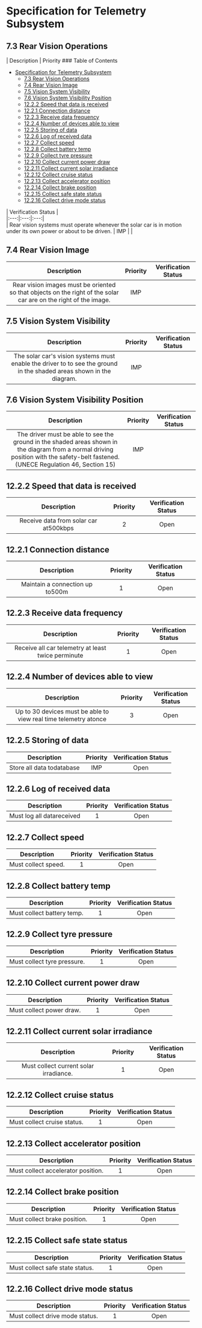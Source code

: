 # Specification for Telemetry Subsystem  
  
## 7.3 Rear Vision Operations  
  
| Description | Priority ### Table of Contents  
  * [Specification for Telemetry Subsystem](#specification-for-telemetry-subsystem)
    * [7.3 Rear Vision Operations](#73-rear-vision-operations)
    * [7.4 Rear Vision Image](#74-rear-vision-image)
    * [7.5 Vision System Visibility](#75-vision-system-visibility)
    * [7.6 Vision System Visibility Position](#76-vision-system-visibility-position)
    * [12.2.2 Speed that data is received ](#1222-speed-that-data-is-received-)
    * [12.2.1 Connection distance ](#1221-connection-distance-)
    * [12.2.3 Receive data frequency ](#1223-receive-data-frequency-)
    * [12.2.4 Number of devices able to view ](#1224-number-of-devices-able-to-view-)
    * [12.2.5 Storing of data ](#1225-storing-of-data-)
    * [12.2.6 Log of received data ](#1226-log-of-received-data-)
    * [12.2.7 Collect speed](#1227-collect-speed)
    * [12.2.8 Collect battery temp](#1228-collect-battery-temp)
    * [12.2.9 Collect tyre pressure ](#1229-collect-tyre-pressure-)
    * [12.2.10 Collect current power draw ](#12210-collect-current-power-draw-)
    * [12.2.11 Collect current solar irradiance](#12211-collect-current-solar-irradiance)
    * [12.2.12 Collect cruise status ](#12212-collect-cruise-status-)
    * [12.2.13 Collect accelerator position](#12213-collect-accelerator-position)
    * [12.2.14 Collect brake position](#12214-collect-brake-position)
    * [12.2.15 Collect safe state status ](#12215-collect-safe-state-status-)
    * [12.2.16 Collect drive mode status ](#12216-collect-drive-mode-status-)
  
| Verification Status |  
|:---:|:---:|:---:|  
| Rear vision systems must operate whenever the solar car is in motion under its own power or about to be driven. | IMP |  |  
  
  
## 7.4 Rear Vision Image  
  
| Description | Priority | Verification Status |  
|:---:|:---:|:---:|  
| Rear vision images must be oriented so that objects on the right of the solar car are on the right of the image. | IMP |  |  
  
  
## 7.5 Vision System Visibility  
  
| Description | Priority | Verification Status |  
|:---:|:---:|:---:|  
| The solar car&#x27;s vision systems must enable the driver to to see the ground in the shaded areas shown in the diagram. | IMP |  |  
  
  
## 7.6 Vision System Visibility Position  
  
| Description | Priority | Verification Status |  
|:---:|:---:|:---:|  
| The driver must be able to see the ground in the shaded areas shown in the diagram from a normal driving position with the safety-belt fastened.    (UNECE Regulation 46, Section 15) | IMP |  |  
  
  
## 12.2.2 Speed that data is received   
  
| Description | Priority | Verification Status |  
|:---:|:---:|:---:|  
| Receive data from solar car at500kbps  | 2 | Open |  
  
  
## 12.2.1 Connection distance   
  
| Description | Priority | Verification Status |  
|:---:|:---:|:---:|  
| Maintain a connection up to500m  | 1 | Open |  
  
  
## 12.2.3 Receive data frequency   
  
| Description | Priority | Verification Status |  
|:---:|:---:|:---:|  
| Receive all car telemetry at least twice perminute  | 1 | Open |  
  
  
## 12.2.4 Number of devices able to view   
  
| Description | Priority | Verification Status |  
|:---:|:---:|:---:|  
| Up to 30 devices must be able to view real time telemetry atonce  | 3 | Open |  
  
  
## 12.2.5 Storing of data   
  
| Description | Priority | Verification Status |  
|:---:|:---:|:---:|  
| Store all data todatabase    | IMP | Open |  
  
  
## 12.2.6 Log of received data   
  
| Description | Priority | Verification Status |  
|:---:|:---:|:---:|  
| Must log all datareceived | 1 | Open |  
  
  
## 12.2.7 Collect speed  
  
| Description | Priority | Verification Status |  
|:---:|:---:|:---:|  
| Must collect speed. | 1 | Open |  
  
  
## 12.2.8 Collect battery temp  
  
| Description | Priority | Verification Status |  
|:---:|:---:|:---:|  
| Must collect battery temp.  | 1 | Open |  
  
  
## 12.2.9 Collect tyre pressure   
  
| Description | Priority | Verification Status |  
|:---:|:---:|:---:|  
| Must collect tyre pressure.  | 1 | Open |  
  
  
## 12.2.10 Collect current power draw   
  
| Description | Priority | Verification Status |  
|:---:|:---:|:---:|  
| Must collect power draw.  | 1 | Open |  
  
  
## 12.2.11 Collect current solar irradiance  
  
| Description | Priority | Verification Status |  
|:---:|:---:|:---:|  
| Must collect current solar irradiance.  | 1 | Open |  
  
  
## 12.2.12 Collect cruise status   
  
| Description | Priority | Verification Status |  
|:---:|:---:|:---:|  
| Must collect cruise status.  | 1 | Open |  
  
  
## 12.2.13 Collect accelerator position  
  
| Description | Priority | Verification Status |  
|:---:|:---:|:---:|  
| Must collect accelerator position.  | 1 | Open |  
  
  
## 12.2.14 Collect brake position  
  
| Description | Priority | Verification Status |  
|:---:|:---:|:---:|  
| Must collect brake position.  | 1 | Open |  
  
  
## 12.2.15 Collect safe state status   
  
| Description | Priority | Verification Status |  
|:---:|:---:|:---:|  
| Must collect safe state status.  | 1 | Open |  
  
  
## 12.2.16 Collect drive mode status   
  
| Description | Priority | Verification Status |  
|:---:|:---:|:---:|  
| Must collect drive mode status.  | 1 | Open |  
  
